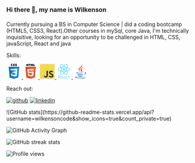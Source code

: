 ### Hi there 👋, my name is Wilkenson
####  

<!-- ![ ](https://media-exp1.licdn.com/dms/image/C5616AQHDEcJF93frpA/profile-displaybackgroundimage-shrink_200_800/0/1653493876729?e=1658966400&v=beta&t=cVe49TDpLYaJ1nG_OkzCg8AlwEncHvQl0G-QQn0bjA8)
-->
Currently pursuing a BS in Computer Science | did a coding bootcamp (HTML5, CSS3, React).Other courses in mySql, core Java, I'm technically inquisitive, looking for an opportunity to be challenged in HTML, CSS, javaScript, React and java  

Skills:
<p align="left">
<a href="https://www.w3schools.com/css/" target="_blank" rel="noreferrer"><img src="https://raw.githubusercontent.com/devicons/devicon/master/icons/css3/css3-original-wordmark.svg" alt="css3" width="40" height="40"/>
</a>
<a href="https://www.w3.org/html/" target="_blank" rel="noreferrer"> <img src="https://raw.githubusercontent.com/devicons/devicon/master/icons/html5/html5-original-wordmark.svg" alt="html5" width="40" height="40"/>
</a>
<a href="https://developer.mozilla.org/en-US/docs/Web/JavaScript" target="_blank" rel="noreferrer"> <img src="https://raw.githubusercontent.com/devicons/devicon/master/icons/javascript/javascript-original.svg" alt="javascript" width="40" height="40"/>
</a> 
<a href="https://reactjs.org/" target="_blank" rel="noreferrer"> <img src="https://raw.githubusercontent.com/devicons/devicon/master/icons/react/react-original-wordmark.svg" alt="react" width="40" height="40"/>
 <a href="https://www.java.com" target="_blank" rel="noreferrer"> <img src="https://raw.githubusercontent.com/devicons/devicon/master/icons/java/java-original.svg" alt="java" width="40" height="40"/>
</a> 
</a>
 


Reach out: <p>
[<img src='https://cdn.jsdelivr.net/npm/simple-icons@3.0.1/icons/github.svg' alt='github' height='40'>](https://github.com/wilkensoncode)  [<img src='https://cdn.jsdelivr.net/npm/simple-icons@3.0.1/icons/linkedin.svg' alt='linkedin' height='40'>](https://www.linkedin.com/in/https://www.linkedin.com/in/wilkenson-hilarion//)
</p>
![GitHub stats](https://github-readme-stats.vercel.app/api?username=wilkensoncode&show_icons=true&count_private=true)  

![GitHub Activity Graph](https://activity-graph.herokuapp.com/graph?username=wilkensoncode)  

![GitHub streak stats](https://github-readme-streak-stats.herokuapp.com/?user=wilkensoncode)  

![Profile views](https://gpvc.arturio.dev/wilkensoncode)  
